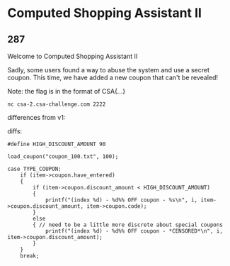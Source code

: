 
# Computed Shopping Assistant II
## 287

Welcome to Computed Shopping Assistant II

Sadly, some users found a way to abuse the system and use a secret coupon.
This time, we have added a new coupon that can't be revealed!

Note: the flag is in the format of CSA{...}

`nc csa-2.csa-challenge.com 2222`


differences from v1:

diffs:

`#define HIGH_DISCOUNT_AMOUNT 90`

`load_coupon("coupon_100.txt", 100);`

```
case TYPE_COUPON:
    if (item->coupon.have_entered)
    {
        if (item->coupon.discount_amount < HIGH_DISCOUNT_AMOUNT)
        {
            printf("(index %d) - %d%% OFF coupon - %s\n", i, item->coupon.discount_amount, item->coupon.code);
        }
        else
        { // need to be a little more discrete about special coupons
            printf("(index %d) - %d%% OFF coupon - *CENSORED*\n", i, item->coupon.discount_amount);
        }
    }
    break;
```